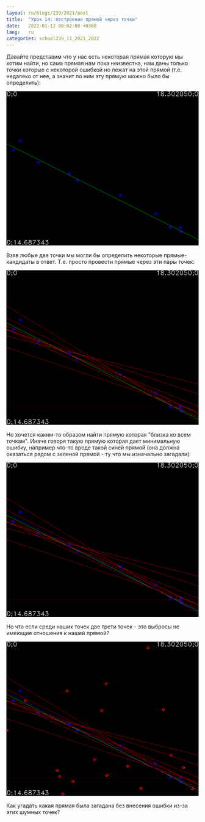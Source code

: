 ```yaml
---
layout: ru/blogs/239/2021/post
title:  "Урок 14: построение прямой через точки"
date:   2022-01-12 00:02:00 +0300
lang:   ru
categories: school239_11_2021_2022
---
```


Давайте представим что у нас есть некоторая прямая которую мы хотим найти, но сама прямая нам пока неизвестна, нам даны только точки которые с некоторой ошибкой но лежат на этой прямой (т.е. недалеко от нее, а значит по ним эту прямую можно было бы определить):

![Points and line](/static/2022/01/test1_1points_and_line.png)

Взяв любые две точки мы могли бы определить некоторые прямые-кандидаты в ответ. Т.е. просто провести прямые через эти пары точек:

![Lines from points pairs](/static/2022/01/test1_2all_lines.png)

Но хочется каким-то образом найти прямую которая "близка ко всем точкам". Иначе говоря такую прямую которая дает минимальную ошибку, например что-то вроде такой синей прямой (она должна оказаться рядом с зеленой прямой - ту что мы изначально загадали):

![Line from all points](/static/2022/01/test1_3final_line.png)

Но что если среди наших точек две трети точек - это выбросы не имеющие отношения к нашей прямой?

![Random points](/static/2022/01/test1_4random_points.png)

Как угадать какая прямая была загадана без внесения ошибки из-за этих шумных точек?
